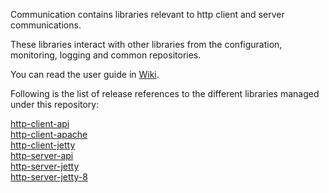 Communication contains libraries relevant to http client and server communications.

These libraries interact with other libraries from the configuration, monitoring, logging and common repositories.

You can read the user guide in [ Wiki](../../wiki/Home).

Following is the list of release references to the different libraries managed under this repository:


[http-client-api](http://search.maven.org/#search%7Cga%7C1%7Cg%3A%22com.cisco.oss.foundation%22%20AND%20a%3A%22http-client-api%22)  
[http-client-apache](http://search.maven.org/#search%7Cga%7C1%7Cg%3A%22com.cisco.oss.foundation%22%20AND%20a%3A%22http-client-apache%22)  
[http-client-jetty](http://search.maven.org/#search%7Cga%7C1%7Cg%3A%22com.cisco.oss.foundation%22%20AND%20a%3A%22http-client-jetty%22)  
[http-server-api](http://search.maven.org/#search%7Cga%7C1%7Cg%3A%22com.cisco.oss.foundation%22%20AND%20a%3A%22http-server-api%22)  
[http-server-jetty](http://search.maven.org/#search%7Cga%7C1%7Cg%3A%22com.cisco.oss.foundation%22%20AND%20a%3A%22http-server-jetty%22)  
[http-server-jetty-8](http://search.maven.org/#search%7Cga%7C1%7Cg%3A%22com.cisco.oss.foundation%22%20AND%20a%3A%22http-server-jetty-8%22)  
